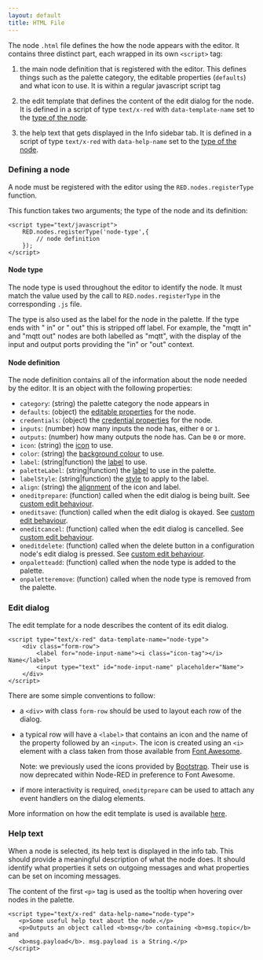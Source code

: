 ```yaml
---
layout: default
title: HTML File
---
```


The node `.html` file defines the how the node appears with the editor. It
contains three distinct part, each wrapped in its own `<script>` tag:

1. the main node definition that is registered with the editor. This defines
   things such as the palette category, the editable properties (`defaults`) and
   what icon to use. It is within a regular javascript script tag 
   
2. the edit template that defines the content of the edit dialog for the node.
   It is defined in a script of type `text/x-red` with `data-template-name` set
   to the [type of the node](#node-type).
   
3. the help text that gets displayed in the Info sidebar tab. It is defined in a
   script of type `text/x-red` with `data-help-name` set to the
   [type of the node](#node-type).

 
 
### Defining a node

A node must be registered with the editor using the `RED.nodes.registerType`
function.

This function takes two arguments; the type of the node and its definition:

    <script type="text/javascript">
        RED.nodes.registerType('node-type',{
            // node definition
        });
    </script>

#### Node type

The node type is used throughout the editor to identify the node. It must
match the value used by the call to `RED.nodes.registerType` in the corresponding
`.js` file.

The type is also used as the label for the node in the palette. If the type ends
with " in" or " out" this is stripped off label. For example, the "mqtt in" and
"mqtt out" nodes are both labelled as "mqtt", with the display of the input and
output ports providing the "in" or "out" context.

#### Node definition

The node definition contains all of the information about the node needed by the
editor. It is an object with the following properties:


- `category`: (string) the palette category the node appears in
- `defaults`: (object) the [editable properties](properties.html) for the node.
- `credentials`: (object) the [credential properties](credentials.html) for the node.
- `inputs`: (number) how many inputs the node has, either `0` or `1`.
- `outputs`: (number) how many outputs the node has. Can be `0` or more.
- `icon`: (string) the [icon](appearance.html#icon) to use.
- `color`: (string) the [background colour](appearance.html#background-colour) to use.
- `label`: (string\|function) the [label](appearance.html#label) to use.
- `paletteLabel`: (string\|function) the [label](appearance.html#label) to use in the palette.
- `labelStyle`: (string\|function) the [style](appearance.html#label-style) to apply to the label.
- `align`: (string) the [alignment](appearance.html#alignment) of the icon and label.
- `oneditprepare`: (function) called when the edit dialog is being built. See [custom edit behaviour](properties.html#custom-edit-behaviour).
- `oneditsave`: (function) called when the edit dialog is okayed. See [custom edit behaviour](properties.html#custom-edit-behaviour).
- `oneditcancel`: (function) called when the edit dialog is cancelled. See [custom edit behaviour](properties.html#custom-edit-behaviour).
- `oneditdelete`: (function) called when the delete button in a configuration node's edit dialog is pressed. See [custom edit behaviour](properties.html#custom-edit-behaviour).
- `onpaletteadd`: (function) called when the node type is added to the palette.
- `onpaletteremove`: (function) called when the node type is removed from the palette.

### Edit dialog

The edit template for a node describes the content of its edit dialog.

    <script type="text/x-red" data-template-name="node-type">
        <div class="form-row">
            <label for="node-input-name"><i class="icon-tag"></i> Name</label>
            <input type="text" id="node-input-name" placeholder="Name">
        </div>
    </script>


There are some simple conventions to follow:

 - a `<div>` with class `form-row` should be used to layout each row of the
   dialog.
 - a typical row will have a `<label>` that contains an icon and the name of the
   property followed by an `<input>`. The icon is created using an `<i>` element
   with a class taken from those available from [Font Awesome](http://fortawesome.github.io/Font-Awesome/icons/).
   
   Note: we previously used the icons provided by [Bootstrap](http://getbootstrap.com/2.3.2/base-css.html#icons).
   Their use is now deprecated within Node-RED in preference to Font Awesome.
 - if more interactivity is required, `oneditprepare` can be used to attach
   any event handlers on the dialog elements.
      

More information on how the edit template is used is available 
[here](properties.html#property-edit-dialog).




### Help text

When a node is selected, its help text is displayed in the info tab. This should
provide a meaningful description of what the node does. It should identify what
properties it sets on outgoing messages and what properties can be set on incoming
messages.

The content of the first `<p>` tag is used as the tooltip when hovering over
nodes in the palette.

    <script type="text/x-red" data-help-name="node-type">
       <p>Some useful help text about the node.</p>
       <p>Outputs an object called <b>msg</b> containing <b>msg.topic</b> and
       <b>msg.payload</b>. msg.payload is a String.</p>
    </script>


